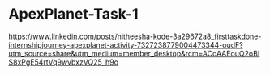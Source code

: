 # ApexPlanet-Task-1
https://www.linkedin.com/posts/nitheesha-kode-3a29672a8_firsttaskdone-internshipjourney-apexplanet-activity-7327238779004473344-oudF?utm_source=share&utm_medium=member_desktop&rcm=ACoAAEouQ2oBIS8xPgE54rtVq9wvbxzVQ25_h9o

